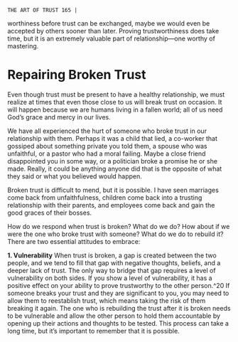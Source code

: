 ```
THE ART OF TRUST 165 |
```
worthiness before trust can be exchanged, maybe we would even be accepted
by others sooner than later. Proving trustworthiness does take time, but it is an
extremely valuable part of relationship—one worthy of mastering.

# Repairing Broken Trust

Even though trust must be present to have a healthy relationship, we must
realize at times that even those close to us will break trust on occasion. It will
happen because we are humans living in a fallen world; all of us need God’s
grace and mercy in our lives.

We have all experienced the hurt of someone who broke trust in our
relationship with them. Perhaps it was a child that lied, a co-worker that
gossiped about something private you told them, a spouse who was unfaithful,
or a pastor who had a moral failing. Maybe a close friend disappointed you in
some way, or a politician broke a promise he or she made. Really, it could be
anything anyone did that is the opposite of what they said or what you believed
would happen.

Broken trust is difficult to mend, but it is possible. I have seen marriages
come back from unfaithfulness, children come back into a trusting relationship
with their parents, and employees come back and gain the good graces of their
bosses.

How do we respond when trust is broken? What do we do? How about if
we were the one who broke trust with someone? What do we do to rebuild it?
There are two essential attitudes to embrace:

**1. Vulnerability**
When trust is broken, a gap is created between the two people,
    and we tend to fill that gap with negative thoughts, beliefs, and
    a deeper lack of trust. The only way to bridge that gap requires
    a level of vulnerability on both sides. If you show a level of
    vulnerability, it has a positive effect on your ability to prove
    trustworthy to the other person.^20
If someone breaks your trust and they are significant to you,
    you may need to allow them to reestablish trust, which means
    taking the risk of them breaking it again. The one who is
    rebuilding the trust after it is broken needs to be vulnerable and
    allow the other person to hold them accountable by opening up
    their actions and thoughts to be tested. This process can take
    a long time, but it’s important to remember that it is possible.

